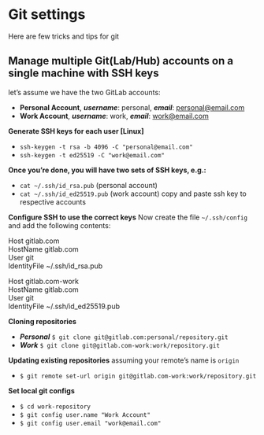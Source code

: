 # Git settings
Here are few tricks and tips for git

## Manage multiple Git(Lab/Hub) accounts on a single machine with SSH keys
let’s assume we have the two GitLab accounts: 

* **Personal Account**, **_username_**: personal, **_email_**: personal@email.com
* **Work Account**, **_username_**: work, **_email_**: work@email.com

**Generate SSH keys for each user [Linux]**
* `` ssh-keygen -t rsa -b 4096 -C "personal@email.com" ``
* `` ssh-keygen -t ed25519 -C "work@email.com" ``

**Once you’re done, you will have two sets of SSH keys, e.g.:**

* `` cat ~/.ssh/id_rsa.pub `` (personal account)
* `` cat ~/.ssh/id_ed25519.pub `` (work account)
copy and paste ssh key to respective accounts

**Configure SSH to use the correct keys**
Now create the file `` ~/.ssh/config `` and add the following contents:

Host gitlab.com   
    HostName gitlab.com    
    User git  
    IdentityFile ~/.ssh/id_rsa.pub  
    
Host gitlab.com-work    
    HostName gitlab.com    
    User git  
    IdentityFile ~/.ssh/id_ed25519.pub

**Cloning repositories**
* ***Personal***
``$ git clone git@gitlab.com:personal/repository.git``
* ***Work***
``$ git clone git@gitlab.com-work:work/repository.git``

**Updating existing repositories**
assuming your remote’s name is ``origin``
* ``$ git remote set-url origin git@gitlab.com-work:work/repository.git``

**Set local git configs**
* ``$ cd work-repository``
* ``$ git config user.name "Work Account"``
* ``$ git config user.email "work@email.com"``
